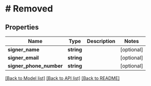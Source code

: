 # # Removed

## Properties

Name | Type | Description | Notes
------------ | ------------- | ------------- | -------------
**signer_name** | **string** |  | [optional]
**signer_email** | **string** |  | [optional]
**signer_phone_number** | **string** |  | [optional]

[[Back to Model list]](../../README.md#models) [[Back to API list]](../../README.md#endpoints) [[Back to README]](../../README.md)
